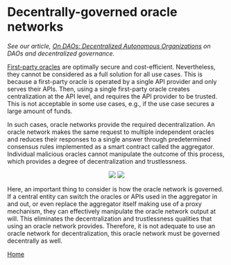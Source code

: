 # Decentrally-governed oracle networks

*See our article, [On DAOs: Decentralized Autonomous Organizations](https://medium.com/api3/on-daos-decentralized-autonomous-organizations-84c00abb89bc) on DAOs and decentralized governance.*

[First-party oracles](/fundamentals/first-party-oracles.md) are optimally secure and cost-efficient.
Nevertheless, they cannot be considered as a full solution for all use cases.
This is because a first-party oracle is operated by a single API provider and only serves their APIs.
Then, using a single first-party oracle creates centralization at the API level, and requires the API provider to be trusted.
This is not acceptable in some use cases, e.g., if the use case secures a large amount of funds.

In such cases, oracle networks provide the required decentralization.
An oracle network makes the same request to multiple independent oracles and reduces their responses to a single answer through predetermined consensus rules implemented as a smart contract called the aggregator.
Individual malicious oracles cannot manipulate the outcome of this process, which provides a degree of decentralization and trustlessness.

<p align="center">
  <img src="https://github.com/clc-group/api3-docs/raw/master/figures/central-governance.png" />
  <img src="https://github.com/clc-group/api3-docs/raw/master/figures/decentral-governance.png" />
</p>

Here, an important thing to consider is how the oracle network is governed.
If a central entity can switch the oracles or APIs used in the aggregator in and out, or even replace the aggregator itself making use of a proxy mechanism, they can effectively manipulate the oracle network output at will.
This eliminates the decentralization and trustlessness qualities that using an oracle network provides.
Therefore, it is not adequate to use an oracle network for decentralization, this oracle network must be governed decentrally as well.

[Home](/README.md#contents)
